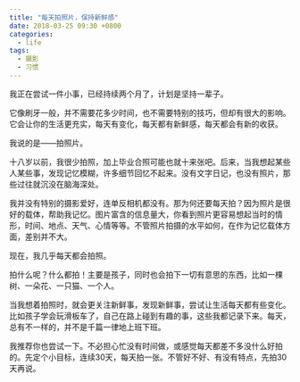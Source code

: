 ```yaml
---
title: "每天拍照片，保持新鲜感"
date: 2018-03-25 09:30 +0800
categories:
  - life
tags:
  - 摄影
  - 习惯
---
```


我正在尝试一件小事，已经持续两个月了，计划是坚持一辈子。

它像刷牙一般，并不需要花多少时间，也不需要特别的技巧，但却有很大的影响。它会让你的生活更充实，每天有变化，每天都有新鲜感，每天都会有新的收获。

我说的是——拍照片。

十八岁以前，我很少拍照，加上毕业合照可能也就十来张吧。后来，当我想起某些人某些事，发现记忆模糊，许多细节回忆不起来。没有文字日记，也没有照片，那些过往就沉没在脑海深处。

我并没有特别的摄影爱好，连单反相机都没有。那为何还要每天拍？因为照片是很好的载体，帮助我记忆。图片富含的信息量大，你看到照片更容易想起当时的情形，时间、地点、天气、心情等等。不管照片拍摄的水平如何，在作为记忆载体方面，差别并不大。

现在，我几乎每天都会拍照。

拍什么呢？什么都拍！主要是孩子，同时也会拍下一切有意思的东西，比如一棵树、一朵花、一只猫、一个人。

当我想着拍照时，就会更关注新鲜事，发现新鲜事，尝试让生活每天都有些变化。比如孩子学会玩滑板车了，自己在路上碰到有趣的事，这些我都记录下来。每天，总有不一样的，并不是千篇一律地上班下班。

我推荐你也尝试一下。不必担心忙没有时间做，或感觉每天都差不多没什么好拍的。先定个小目标，连续30天，每天拍一张。不管好不好、有没有特点，先拍30天再说。

